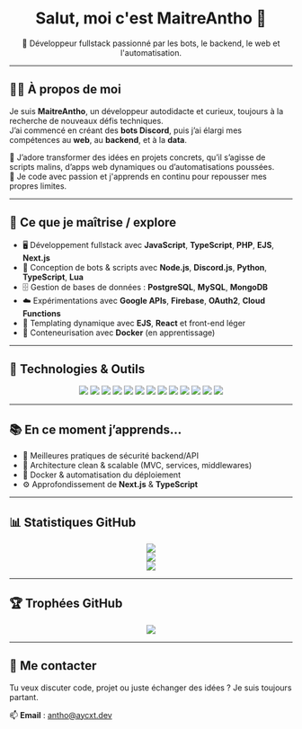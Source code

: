 
<h1 align="center">Salut, moi c'est MaitreAntho 👋</h1>
<p align="center">
  🚀 Développeur fullstack passionné par les bots, le backend, le web et l'automatisation.
</p>

---

## 👨‍💻 À propos de moi

Je suis **MaitreAntho**, un développeur autodidacte et curieux, toujours à la recherche de nouveaux défis techniques.  
J’ai commencé en créant des **bots Discord**, puis j’ai élargi mes compétences au **web**, au **backend**, et à la **data**.

🔧 J’adore transformer des idées en projets concrets, qu’il s’agisse de scripts malins, d’apps web dynamiques ou d’automatisations poussées.  
💬 Je code avec passion et j'apprends en continu pour repousser mes propres limites.

---

## 🧠 Ce que je maîtrise / explore

- 🖥️ Développement fullstack avec **JavaScript**, **TypeScript**, **PHP**, **EJS**, **Next.js**
- 🧩 Conception de bots & scripts avec **Node.js**, **Discord.js**, **Python**, **TypeScript**, **Lua**
- 🗄️ Gestion de bases de données : **PostgreSQL**, **MySQL**, **MongoDB**
- ☁️ Expérimentations avec **Google APIs**, **Firebase**, **OAuth2**, **Cloud Functions**
- 🎨 Templating dynamique avec **EJS**, **React** et front-end léger
- 🐳 Conteneurisation avec **Docker** (en apprentissage)

---

## 🚀 Technologies & Outils

<div align="center">
  <img src="https://img.shields.io/badge/JavaScript-F7DF1E?style=for-the-badge&logo=javascript&logoColor=black" />
  <img src="https://img.shields.io/badge/TypeScript-007ACC?style=for-the-badge&logo=typescript&logoColor=white" />
  <img src="https://img.shields.io/badge/Node.js-339933?style=for-the-badge&logo=nodedotjs&logoColor=white" />
  <img src="https://img.shields.io/badge/Python-3776AB?style=for-the-badge&logo=python&logoColor=white" />
  <img src="https://img.shields.io/badge/PHP-777BB4?style=for-the-badge&logo=php&logoColor=white" />
  <img src="https://img.shields.io/badge/Next.js-000000?style=for-the-badge&logo=nextdotjs&logoColor=white" />
  <img src="https://img.shields.io/badge/EJS-333333?style=for-the-badge&logo=ejs&logoColor=white" />
  <img src="https://img.shields.io/badge/PostgreSQL-4169E1?style=for-the-badge&logo=postgresql&logoColor=white" />
  <img src="https://img.shields.io/badge/MySQL-4479A1?style=for-the-badge&logo=mysql&logoColor=white" />
  <img src="https://img.shields.io/badge/MongoDB-47A248?style=for-the-badge&logo=mongodb&logoColor=white" />
  <img src="https://img.shields.io/badge/Google%20Cloud-4285F4?style=for-the-badge&logo=googlecloud&logoColor=white" />
  <img src="https://img.shields.io/badge/GitHub-181717?style=for-the-badge&logo=github&logoColor=white" />
  <img src="https://img.shields.io/badge/Lua-2C2D72?style=for-the-badge&logo=lua&logoColor=white" />
</div>

---

## 📚 En ce moment j’apprends...

- 🔐 Meilleures pratiques de sécurité backend/API
- 🧱 Architecture clean & scalable (MVC, services, middlewares)
- 🐳 Docker & automatisation du déploiement
- ⚙️ Approfondissement de **Next.js** & **TypeScript**

---

## 📊 Statistiques GitHub

<div align="center">
  <img src="https://github-readme-stats.vercel.app/api?username=MaitreAntho&theme=tokyonight&show_icons=true&count_private=true&hide_border=true" />
  <br />
  <img src="https://github-readme-streak-stats.herokuapp.com/?user=MaitreAntho&theme=tokyonight&hide_border=true" />
  <br />
  <img src="https://github-readme-stats.vercel.app/api/top-langs/?username=MaitreAntho&theme=tokyonight&layout=compact&hide_border=true" />
</div>

---

## 🏆 Trophées GitHub

<p align="center">
  <img src="https://github-profile-trophy.vercel.app/?username=MaitreAntho&theme=gruvbox&no-frame=true&margin-w=10" />
</p>

---

## 🤝 Me contacter

Tu veux discuter code, projet ou juste échanger des idées ? Je suis toujours partant.

📫 **Email** : antho@aycxt.dev  
